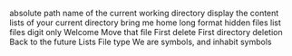 absolute path name of the current working directory
display the content lists of your current directory
bring me home
long format
hidden files
list files digit only
Welcome
Move that file
First delete
First directory deletion
Back to the future
Lists
File type
We are symbols, and inhabit symbols
